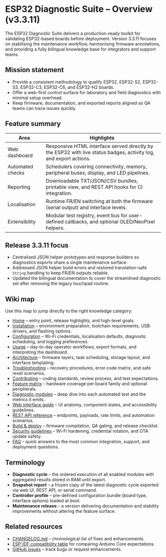 # ESP32 Diagnostic Suite – Overview (v3.3.11)

The ESP32 Diagnostic Suite delivers a production-ready toolkit for validating ESP32-based boards before deployment. Version 3.3.11 focuses on stabilising the maintenance workflow, harmonising firmware annotations, and providing a fully bilingual knowledge base for integrators and support teams.

## Mission statement
- Provide a consistent methodology to qualify ESP32, ESP32-S2, ESP32-S3, ESP32-C3, ESP32-C6, and ESP32-H2 boards.
- Offer a web-first control surface for laboratory and field diagnostics with minimal setup overhead.
- Keep firmware, documentation, and exported reports aligned so QA teams can trace issues quickly.

## Feature summary
| Area | Highlights |
|------|------------|
| Web dashboard | Responsive HTML interface served directly by the ESP32 with live status badges, activity log, and export actions. |
| Automated checks | Schedulers covering connectivity, memory, peripheral buses, display, and LED pipelines. |
| Reporting | Downloadable TXT/JSON/CSV bundles, printable view, and REST API hooks for CI integration. |
| Localisation | Runtime FR/EN switching at both the firmware (serial output) and interface levels. |
| Extensibility | Modular test registry, event bus for user-defined callbacks, and optional OLED/NeoPixel helpers. |

## Release 3.3.11 focus
- Centralised JSON helper prototypes and response builders so diagnostics exports share a single maintenance surface.
- Addressed JSON helper build errors and restored translation-safe `String` handling to keep FR/EN outputs reliable.
- Updated the bilingual documentation to cover the streamlined diagnostic set after removing the legacy touchpad routine.

## Wiki map
Use this map to jump directly to the right knowledge category:

- [Home](home.md) – entry point, release highlights, and high-level goals.
- [Installation](INSTALL.md) – environment preparation, toolchain requirements, USB drivers, and flashing options.
- [Configuration](CONFIG.md) – Wi-Fi credentials, localisation defaults, diagnostic scheduling, and logging preferences.
- [Usage](USAGE.md) – day-to-day operator workflows, export formats, and interpreting the dashboard.
- [Architecture](ARCHITECTURE.md) – firmware layers, task scheduling, storage layout, and interface templating.
- [Troubleshooting](TROUBLESHOOTING.md) – recovery procedures, error code matrix, and safe reset scenarios.
- [Contributing](CONTRIBUTING.md) – coding standards, review process, and test expectations.
- [Feature matrix](FEATURE_MATRIX.md) – hardware coverage per board family and optional peripherals.
- [Diagnostic modules](DIAGNOSTIC_MODULES.md) – deep dive into each automated test and the metrics it emits.
- [Web interface guide](WEB_INTERFACE.md) – UI anatomy, component states, and accessibility guidelines.
- [REST API reference](API_REFERENCE.md) – endpoints, payloads, rate limits, and automation scenarios.
- [Build & deploy](BUILD_AND_DEPLOY.md) – firmware compilation, QA gating, and release checklist.
- [Security guidelines](SECURITY.md) – Wi-Fi hardening, credential rotation, and OTA update safety.
- [FAQ](FAQ.md) – quick answers to the most common integration, support, and deployment questions.

## Terminology
- **Diagnostic cycle** – the ordered execution of all enabled modules with aggregated results stored in RAM until export.
- **Snapshot report** – a frozen copy of the latest diagnostic cycle exported via web UI, REST API, or serial command.
- **Controller profile** – pre-defined configuration bundle (board type, interface options) loaded at boot.
- **Maintenance release** – a version delivering documentation and stability improvements without altering the feature surface.

## Related resources
- [CHANGELOG.md](../CHANGELOG.md) – chronological list of fixes and enhancements.
- [ESP-IDF compatibility table](https://docs.espressif.com/projects/esp-idf/en/latest/esp32/) for comparing Arduino Core expectations.
- [GitHub issues](https://github.com/ESP32-Diagnostic/ESP32-Diagnostic/issues) – track bugs or request enhancements.
